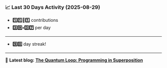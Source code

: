 <!--START_STATS-->
### 📈 Last 30 Days Activity (2025-08-29)  
- **1️⃣1️⃣🎱1️⃣** contributions  
- **3️⃣9️⃣•3️⃣7️⃣** per day
---
- **9️⃣0️⃣** day streak!
---
📝 **Latest blog:** [**The Quantum Loop: Programming in Superposition**](https://andriak.com/blog/quantum-loop)
<!--END_STATS-->
